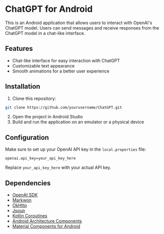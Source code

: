 # ChatGPT for Android

This is an Android application that allows users to interact with OpenAI's ChatGPT model. Users can send messages and receive responses from the ChatGPT model in a chat-like interface.

## Features

- Chat-like interface for easy interaction with ChatGPT
- Customizable text appearance
- Smooth animations for a better user experience

## Installation

1. Clone this repository:

```bash
git clone https://github.com/yourusername/ChatGPT.git
```

2. Open the project in Android Studio
3. Build and run the application on an emulator or a physical device

## Configuration

Make sure to set up your OpenAI API key in the `local.properties` file:

```
openai.api_key=your_api_key_here
```

Replace `your_api_key_here` with your actual API key.

## Dependencies

- [OpenAI SDK](https://github.com/openai/openai)
- [Markwon](https://github.com/noties/Markwon)
- [OkHttp](https://github.com/square/okhttp)
- [Jsoup](https://github.com/jhy/jsoup)
- [Kotlin Coroutines](https://github.com/Kotlin/kotlinx.coroutines)
- [Android Architecture Components](https://developer.android.com/topic/libraries/architecture)
- [Material Components for Android](https://github.com/material-components/material-components-android)
